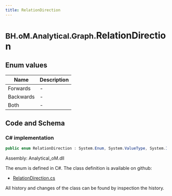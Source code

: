 ```yaml
---
title: RelationDirection
---
```


# <small>BH.oM.Analytical.Graph.</small>**RelationDirection**



## Enum values

| Name            | Description                                                    |
|-----------------|----------------------------------------------------------------|
| Forwards |  -  |
| Backwards |  -  |
| Both |  -  |


## Code and Schema

### C# implementation

``` C# title="C#"
public enum RelationDirection : System.Enum, System.ValueType, System.IComparable, System.ISpanFormattable, System.IFormattable, System.IConvertible
```

Assembly: Analytical_oM.dll

The enum is defined in C#. The class definition is available on github:

- [RelationDirection.cs](https://github.com/BHoM/BHoM/blob/develop/Analytical_oM/Graph\RelationDirection.cs)

All history and changes of the class can be found by inspection the history.
